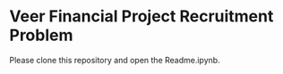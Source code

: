# Veer Financial Project Recruitment Problem

Please clone this repository and open the Readme.ipynb.